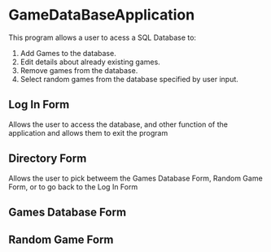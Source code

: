 # GameDataBaseApplication

This program allows a user to acess a SQL Database to:
  1. Add Games to the database.
  2. Edit details about already existing games.
  3. Remove games from the database.
  4. Select random games from the database specified by user input.

## Log In Form

Allows the user to access the database, and other function of the application and allows them to exit the program

## Directory Form

Allows the user to pick betweem the Games Database Form, Random Game Form, or to go back to the Log In Form

## Games Database Form



## Random Game Form

